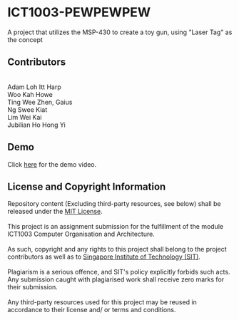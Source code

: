 # ICT1003-PEWPEWPEW
A project that utilizes the MSP-430 to create a toy gun, using "Laser Tag" as the concept

## Contributors
<br />
Adam Loh Itt Harp
<br />
Woo Kah Howe
<br />
Ting Wee Zhen, Gaius
<br />
Ng Swee Kiat
<br />
Lim Wei Kai
<br />
Jubilian Ho Hong Yi
<br />

## Demo
Click [here](https://www.youtube.com/watch?v=-f1f9dtqkSM&ab_channel=JubilianHoHongYi) for the demo video. 

## License and Copyright Information
Repository content (Excluding third-party resources, see below) shall be released under the [MIT License](LICENSE).
<br /><br />
This project is an assignment submission for the fulfillment of the module ICT1003 Computer Organisation and Architecture.
<br /><br />
As such, copyright and any rights to this project shall belong to the project contributors as well as to [Singapore Institute of Technology (SIT)](https://www.singaporetech.edu.sg/).
<br /><br />
Plagiarism is a serious offence, and SIT's policy explicitly forbids such acts. Any submission caught with plagiarised work shall receive zero marks for their submission.
<br /><br />
Any third-party resources used for this project may be reused in accordance to their license and/ or terms and conditions.

